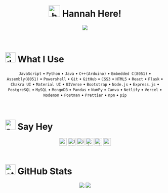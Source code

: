 <h1 align="center" ><img width="36" height="36" alt="hello" src="https://github.com/user-attachments/assets/5ffec26a-13da-45c0-81a3-6004f07f6923" /> Hannah Here!</h1>
<div align="center">
  
![](https://quotes-github-readme.vercel.app/api?type=horizontal&theme=github_darkbg_color=00000000)
</div>
<br>

# <img width="32" height="32" alt="developer" src="https://github.com/user-attachments/assets/1ae455b1-2a9c-422a-9c77-68ee35576727" /> What I Use
<div align="center">
  
  `JavaScript` • `Python` • `Java` • `C++(Arduino)` • `Embedded C(8051)` • `Assembly(8051)` • `Powershell` • `Git` • `GitHub` • `CSS3` • `HTML5` • `React` • `Flask` • `Chakra UI` • `Material UI` • `UIVerse` • `Bootstrap` • `Node.js` • `Express.js` • `PostgreSQL` • `MySQL` • `MongoDB` • `Pandas` • `NumPy` • `Canva` • `Netlify` • `Vercel` • `Nodemon` • `Postman` • `Prettier` • `npm` • `pip`
</div>
<br>

# <img width="32" height="32" alt="socials" src="https://github.com/user-attachments/assets/84cd3da5-916f-4017-869f-e2b7b27949a3" /> Say Hey
 <div align='center'>
    <a href = "mailto:mailto:hmngoli@gmail.com"><img width="24" height="24" alt="gmail" src="https://github.com/user-attachments/assets/77237f17-307d-4307-98e2-6e5dc5eabde3" /></a>
    <a href = "https://www.linkedin.com/in/hannahmngoli"><img width="24" height="24" alt="linkedin" src="https://github.com/user-attachments/assets/1f701e65-d61e-48f0-80d9-7d5325d5a1ec" /></a>
    <a href = "https://www.instagram.com/hanmngoli"><img width="24" height="24" alt="instagram" src="https://github.com/user-attachments/assets/5b49e036-bef0-4381-8080-7c950ec5f2a2" /></a>
    <a href = "https://www.facebook.com/HanaFlowerChild"><img width="24" height="24" alt="facebook" src="https://github.com/user-attachments/assets/77ca870d-6c3d-41c9-aae5-f8626ee9e371" /></a>
    <a href = "https://www.pinterest.com/hmngoli"><img width="24" height="24" alt="pinterest" src="https://github.com/user-attachments/assets/cfc08bac-b399-4cbc-a672-8e68f6b140f7" /></a>
    <a href = "https://www.reddit.com/user/whisper_nero"><img width="24" height="24" alt="reddit" src="https://github.com/user-attachments/assets/6b93e6d4-a1c0-406c-9ea9-40b9feede1a1" /></a>
 </div>
<br>

# <img width="32" height="32" alt="stats" src="https://github.com/user-attachments/assets/29f6b971-861b-47f9-a52e-3274ec141d0e" /> GitHub Stats
<div align="center">
  
   ![](https://github-readme-stats.vercel.app/api/top-langs/?username=Lingaombe&langs_count=20&hide_progress=true&theme=default&bg_color=00000000&hide_border=true)
  [![](https://nirzak-streak-stats.vercel.app?user=Lingaombe&theme=prussian&hide_border=true&card_height=184&background=EB545400&hide_total_contributions=true)](https://git.io/streak-stats)
</div>
